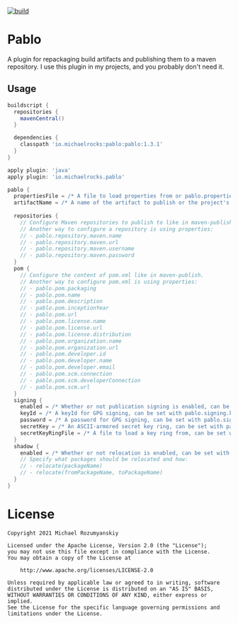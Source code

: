 [![build](https://github.com/MichaelRocks/pablo/actions/workflows/build.yml/badge.svg)](https://github.com/MichaelRocks/pablo/actions/workflows/build.yml)

Pablo
=====

A plugin for repackaging build artifacts and publishing them to a maven repository.
I use this plugin in my projects, and you probably don't need it.

Usage
-----
```groovy
buildscript {
  repositories {
    mavenCentral()
  }

  dependencies {
    classpath 'io.michaelrocks:pablo:pablo:1.3.1'
  }
}

apply plugin: 'java'
apply plugin: 'io.michaelrocks.pablo'

pablo {
  propertiesFile = /* A file to load properties from or pablo.properties by default. */
  artifactName = /* A name of the artifact to publish or the project's name by default. */
  
  repositories {
    // Configure Maven repositories to publish to like in maven-publish.
    // Another way to configure a repository is using properties:
    // - pablo.repository.maven.name
    // - pablo.repository.maven.url
    // - pablo.repository.maven.username
    // - pablo.repository.maven.password
  }
  pom {
    // Configure the content of pom.xml like in maven-publish.
    // Another way to configure pom.xml is using properties:
    // - pablo.pom.packaging
    // - pablo.pom.name
    // - pablo.pom.description
    // - pablo.pom.inceptionYear
    // - pablo.pom.url
    // - pablo.pom.license.name
    // - pablo.pom.license.url
    // - pablo.pom.license.distribution
    // - pablo.pom.organization.name
    // - pablo.pom.organization.url
    // - pablo.pom.developer.id
    // - pablo.pom.developer.name
    // - pablo.pom.developer.email
    // - pablo.pom.scm.connection
    // - pablo.pom.scm.developerConnection
    // - pablo.pom.scm.url
  }
  signing {
    enabled = /* Whether or not publication signing is enabled, can be set with pablo.signing.enabled property. */
    keyId = /* A keyId for GPG signing, can be set with pablo.signing.keyId property. */
    password = /* A password for GPG signing, can be set with pablo.signing.password property. */
    secretKey = /* An ASCII-armored secret key ring, can be set with pablo.signing.secretKey property. */
    secretKeyRingFile = /* A file to load a key ring from, can be set with pablo.signing.secretKeyRingFile property. */
  }
  shadow {
    enabled = /* Whether or not relocation is enabled, can be set with pablo.shadow.enabled property. */
    // Specify what packages should be relocated and how:
    // - relocate(packageName)
    // - relocate(fromPackageName, toPackageName)
  }
}
```

License
=======
    Copyright 2021 Michael Rozumyanskiy

    Licensed under the Apache License, Version 2.0 (the "License");
    you may not use this file except in compliance with the License.
    You may obtain a copy of the License at

        http://www.apache.org/licenses/LICENSE-2.0

    Unless required by applicable law or agreed to in writing, software
    distributed under the License is distributed on an "AS IS" BASIS,
    WITHOUT WARRANTIES OR CONDITIONS OF ANY KIND, either express or implied.
    See the License for the specific language governing permissions and
    limitations under the License.
